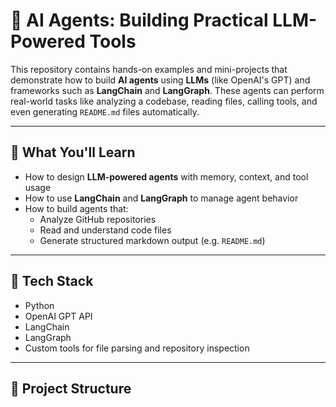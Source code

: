# 🤖 AI Agents: Building Practical LLM-Powered Tools

This repository contains hands-on examples and mini-projects that demonstrate how to build **AI agents** using **LLMs** (like OpenAI's GPT) and frameworks such as **LangChain** and **LangGraph**. These agents can perform real-world tasks like analyzing a codebase, reading files, calling tools, and even generating `README.md` files automatically.

---

## 🚀 What You'll Learn

- How to design **LLM-powered agents** with memory, context, and tool usage
- How to use **LangChain** and **LangGraph** to manage agent behavior
- How to build agents that:
  - Analyze GitHub repositories
  - Read and understand code files
  - Generate structured markdown output (e.g. `README.md`)

---

## 🧰 Tech Stack

- Python
- OpenAI GPT API
- LangChain
- LangGraph
- Custom tools for file parsing and repository inspection

---

## 📂 Project Structure

